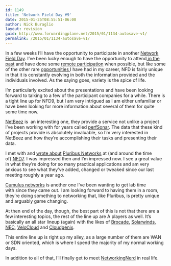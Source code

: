 ```yaml
---
id: 1149
title: 'Network Field Day #9'
date: 2015-01-25T08:55:51-06:00
author: Nick Buraglio
layout: revision
guid: http://www.forwardingplane.net/2015/01/1134-autosave-v1/
permalink: /2015/01/1134-autosave-v1/
---
```

In a few weeks I&#8217;ll have the opportunity to participate in another <a href="http://techfieldday.com/event/nfd9/" target="_blank">Network Field Day</a>. I&#8217;ve been lucky enough to have the opportunity to attend<a title="Network Field Day 7" href="http://www.forwardingplane.net/2014/02/network-field-day-7/" target="_blank"> in the past</a> and have done some <a title="Network Field Day 5 – Participate Remotely" href="http://www.forwardingplane.net/2013/03/network-field-day-5/" target="_blank">remote participation</a> when possible, but like some of the other rare <a title="SCinet, a privileged few" href="http://www.forwardingplane.net/2012/11/scinet-a-privileged-few/" target="_blank">opportunities </a>I have had in my career, NFD is fairly unique in that it is constantly evolving in both the information provided and the individuals involved. As the saying goes, variety is the spice of life.

I&#8217;m particularly excited about the presentations and have been looking forward to talking to a few of the participant companies for a while. There is a tight line up for NFD9, but I am very intrigued as I am either unfamiliar or have been looking for more information about several of them for quite some time now.

<a href="http://netbeez.net/" target="_blank">NetBeez</a> is  an interesting one, they provide a service not unlike a project I&#8217;ve been working with for years called <a href="https://www.perfsonar.net/" target="_blank">perfSonar</a>. The data that these kind of projects provide is absolutely invaluable, so I&#8217;m very interested in NetBeez and how they&#8217;re accomplishing their tasks and presenting their data.

I met with and <a href="http://www.forwardingplane.net/2014/04/blending-the-network-pluribus-serverswitch/" target="_blank">wrote about</a> <a href="http://www.pluribusnetworks.com/" target="_blank">Pluribus Networks</a> at (and around the time of) <a href="http://techfieldday.com/event/nfd7/" target="_blank">NFD7</a>. I was impressed then and I&#8217;m impressed now. I see a great value in what they&#8217;re doing for so many practical applications and am very anxious to see what they&#8217;ve added, changed or tweaked since our last meeting roughly a year ago.

<a href="http://cumulusnetworks.com/" target="_blank">Cumulus networks</a> is another one I&#8217;ve been wanting to get lab time with since they came out. I am looking forward to having them in a room, they&#8217;re doing something to networking that, like Pluribus, is pretty unique and arguably game changing.

At then end of the day, though, the best part of this is not that there are a few interesting topics, the rest of the line up are A players as well. It&#8217;s basically an all star lineup (again) with the likes of <a href="http://www.brocade.com" target="_blank">Brocade</a>, <a href="http://www.solarwinds.com/" target="_blank">Solarwinds</a>, <a href="http://www.nec.com" target="_blank">NEC</a>, <a href="http://www.velocloud.com/" target="_blank">VeloCloud</a> and <a href="http://www.cloudgenix.com/" target="_blank">Cloudgenix</a>.

This entire line up is right up my alley, as a large number of them are WAN or SDN oriented, which is where I spend the majority of my normal working days.

In addition to all of that, I&#8217;ll finally get to meet <a href="http://twitter.com/networkingnerd" target="_blank">NetworkingNerd</a> in real life.

&nbsp;

&nbsp;